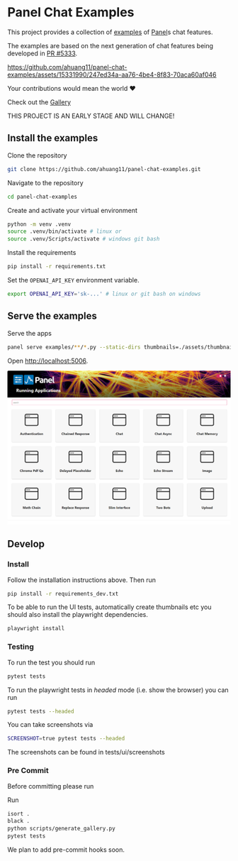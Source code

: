 # Panel Chat Examples

This project provides a collection of [examples](examples/index.md) of [Panel](https://panel.holoviz.org/)s
chat features.

The examples are based on the next generation of chat features being developed in [PR #5333](https://github.com/holoviz/panel/pull/5333).

https://github.com/ahuang11/panel-chat-examples/assets/15331990/247ed34a-aa76-4be4-8f83-70aca60af046

Your contributions would mean the world ❤️

Check out the [Gallery](examples/index.md)

THIS PROJECT IS AN EARLY STAGE AND WILL CHANGE!

## Install the examples

Clone the repository

```bash
git clone https://github.com/ahuang11/panel-chat-examples.git
```

Navigate to the repository

```bash
cd panel-chat-examples
```

Create and activate your virtual environment

```bash
python -m venv .venv
source .venv/bin/activate # linux or
source .venv/Scripts/activate # windows git bash
```

Install the requirements

```bash
pip install -r requirements.txt
```

Set the `OPENAI_API_KEY` environment variable.

```bash
export OPENAI_API_KEY='sk-...' # linux or git bash on windows
```

## Serve the examples

Serve the apps

```bash
panel serve examples/**/*.py --static-dirs thumbnails=./assets/thumbnails --autoreload # linux
```

Open [http://localhost:5006](http://localhost:5006).

![Panel Index Page](assets/images/panel-chat-examples-index-page.png)

## Develop

### Install

Follow the installation instructions above. Then run

```bash
pip install -r requirements_dev.txt
```

To be able to run the UI tests, automatically create thumbnails etc you should also install
the playwright dependencies.

```bash
playwright install
```

### Testing

To run the test you should run

```bash
pytest tests
```

To run the playwright tests in *headed* mode (i.e. show the browser) you can run

```bash
pytest tests --headed
```

You can take screenshots via

```bash
SCREENSHOT=true pytest tests --headed
```

The screenshots can be found in tests/ui/screenshots

### Pre Commit

Before committing please run

Run

```bash
isort .
black .
python scripts/generate_gallery.py
pytest tests
```

We plan to add pre-commit hooks soon.
